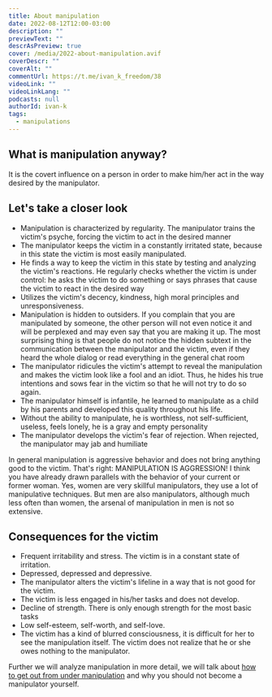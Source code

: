 ```yaml
---
title: About manipulation
date: 2022-08-12T12:00-03:00
description: ""
previewText: ""
descrAsPreview: true
cover: /media/2022-about-manipulation.avif
coverDescr: ""
coverAlt: ""
commentUrl: https://t.me/ivan_k_freedom/38
videoLink: ""
videoLinkLang: ""
podcasts: null
authorId: ivan-k
tags:
  - manipulations
---
```


## What is manipulation anyway?

It is the covert influence on a person in order to make him/her act in the way desired by the manipulator.

## Let's take a closer look

- Manipulation is characterized by regularity. The manipulator trains the victim's psyche, forcing the victim to act in the desired manner
- The manipulator keeps the victim in a constantly irritated state, because in this state the victim is most easily manipulated.
- He finds a way to keep the victim in this state by testing and analyzing the victim's reactions. He regularly checks whether the victim is under control: he asks the victim to do something or says phrases that cause the victim to react in the desired way
- Utilizes the victim's decency, kindness, high moral principles and unresponsiveness.
- Manipulation is hidden to outsiders. If you complain that you are manipulated by someone, the other person will not even notice it and will be perplexed and may even say that you are making it up. The most surprising thing is that people do not notice the hidden subtext in the communication between the manipulator and the victim, even if they heard the whole dialog or read everything in the general chat room
- The manipulator ridicules the victim's attempt to reveal the manipulation and makes the victim look like a fool and an idiot. Thus, he hides his true intentions and sows fear in the victim so that he will not try to do so again.
- The manipulator himself is infantile, he learned to manipulate as a child by his parents and developed this quality throughout his life.
- Without the ability to manipulate, he is worthless, not self-sufficient, useless, feels lonely, he is a gray and empty personality
- The manipulator develops the victim's fear of rejection. When rejected, the manipulator may jab and humiliate

In general manipulation is aggressive behavior and does not bring anything good to the victim. That's right: MANIPULATION IS AGGRESSION! I think you have already drawn parallels with the behavior of your current or former woman. Yes, women are very skillful manipulators, they use a lot of manipulative techniques. But men are also manipulators, although much less often than women, the arsenal of manipulation in men is not so extensive.

## Consequences for the victim

- Frequent irritability and stress. The victim is in a constant state of irritation.
- Depressed, depressed and depressive.
- The manipulator alters the victim's lifeline in a way that is not good for the victim.
- The victim is less engaged in his/her tasks and does not develop.
- Decline of strength. There is only enough strength for the most basic tasks
- Low self-esteem, self-worth, and self-love.
- The victim has a kind of blurred consciousness, it is difficult for her to see the manipulation itself. The victim does not realize that he or she owes nothing to the manipulator.

Further we will analyze manipulation in more detail, we will talk about [how to get out from under manipulation](2022-how-to-get-out-from-under-manipulation-first-we-discover-the-connections) and why you should not become a manipulator yourself.
